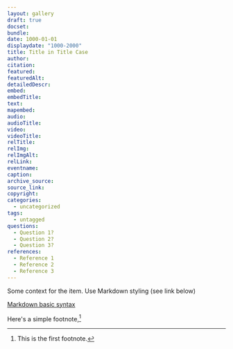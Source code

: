 ```yaml
---
layout: gallery
draft: true
docset:
bundle:
date: 1000-01-01
displaydate: "1000-2000"
title: Title in Title Case
author:
citation: 
featured: 
featuredAlt: 
detailedDescr: 
embed: 
embedTitle: 
text: 
mapembed: 
audio: 
audioTitle: 
video: 
videoTitle: 
relTitle: 
relImg:
relImgAlt: 
relLink: 
eventname:
caption: 
archive_source: 
source_link: 
copyright:
categories:
  - uncategorized
tags:
  - untagged
questions:
  - Question 1?
  - Question 2?
  - Question 3?
references:
  - Reference 1
  - Reference 2
  - Reference 3
---
```


Some context for the item. Use Markdown styling (see link below)

[Markdown basic syntax](https://www.markdownguide.org/basic-syntax/)

Here's a simple footnote,[^1]

[^1]: This is the first footnote.
